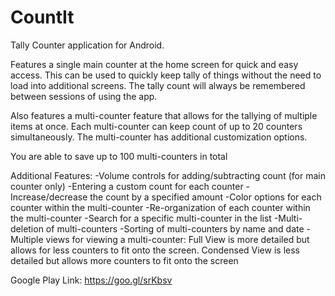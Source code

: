 # CountIt

Tally Counter application for Android.

Features a single main counter at the home screen for quick and easy access. This can be used to quickly keep tally of things without the need to load into additional screens. The tally count will always be remembered between sessions of using the app.

Also features a multi-counter feature that allows for the tallying of multiple items at once. Each multi-counter can keep count of up to 20 counters simultaneously. The multi-counter has additional customization options. 

You are able to save up to 100 multi-counters in total

Additional Features:
-Volume controls for adding/subtracting count (for main counter only)
-Entering a custom count for each counter
-Increase/decrease the count by a specified amount
-Color options for each counter within the multi-counter
-Re-organization of each counter within the multi-counter
-Search for a specific multi-counter in the list
-Multi-deletion of multi-counters
-Sorting of multi-counters by name and date
-Multiple views for viewing a multi-counter: Full View is more detailed but allows for less counters to fit onto the screen. Condensed View is less detailed but allows more counters to fit onto the screen


Google Play Link: https://goo.gl/srKbsv
